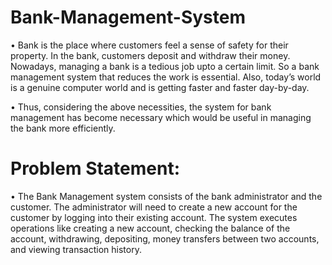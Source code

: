 # Bank-Management-System
• Bank is the place where customers feel a sense of safety for their property. In the bank, customers deposit and withdraw their money. Nowadays, managing a bank is a tedious job upto a certain limit. So a bank management system that reduces the work is essential. Also, today’s world is a genuine computer world and is getting faster and faster day-by-day.

• Thus, considering the above necessities, the system for bank management has become necessary which would be useful in managing the bank more efficiently.
# Problem Statement:
• The Bank Management system consists of the bank administrator and the customer. The administrator will need to create a new account for the customer by logging into their existing account. The system executes operations like creating a new account, checking the balance of the account, withdrawing, depositing, money transfers between two accounts, and viewing transaction history.
